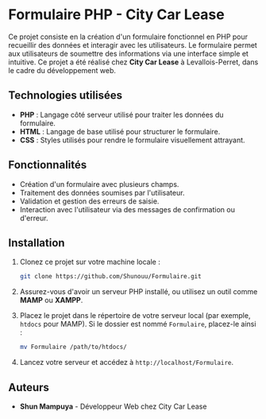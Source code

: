 # Formulaire PHP - City Car Lease

Ce projet consiste en la création d'un formulaire fonctionnel en PHP pour recueillir des données et interagir avec les utilisateurs. Le formulaire permet aux utilisateurs de soumettre des informations via une interface simple et intuitive. Ce projet a été réalisé chez **City Car Lease** à Levallois-Perret, dans le cadre du développement web.

## Technologies utilisées

- **PHP** : Langage côté serveur utilisé pour traiter les données du formulaire.
- **HTML** : Langage de base utilisé pour structurer le formulaire.
- **CSS** : Styles utilisés pour rendre le formulaire visuellement attrayant.

## Fonctionnalités

- Création d'un formulaire avec plusieurs champs.
- Traitement des données soumises par l'utilisateur.
- Validation et gestion des erreurs de saisie.
- Interaction avec l'utilisateur via des messages de confirmation ou d'erreur.

## Installation

1. Clonez ce projet sur votre machine locale :
    ```bash
    git clone https://github.com/Shunouu/Formulaire.git
    ```

2. Assurez-vous d'avoir un serveur PHP installé, ou utilisez un outil comme **MAMP** ou **XAMPP**.

3. Placez le projet dans le répertoire de votre serveur local (par exemple, `htdocs` pour MAMP). Si le dossier est nommé `Formulaire`, placez-le ainsi :
    ```bash
    mv Formulaire /path/to/htdocs/
    ```

4. Lancez votre serveur et accédez à `http://localhost/Formulaire`.

## Auteurs

- **Shun Mampuya** - Développeur Web chez City Car Lease